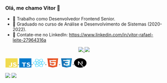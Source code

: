 ### Olá, me chamo Vitor 👋

- 🔭 Trabalho como Desenvolvedor Frontend Senior.
- 🌱 Graduado no curso de Análise e Desenvolvimento de Sistemas (2020-2022).
- 👯 Contate-me no LinkedIn: https://www.linkedin.com/in/vitor-rafael-leite-27964316a

<div align="center">
  <a href="https://github.com/vitor-dsv">
  <img height="180em" src="https://github-readme-stats.vercel.app/api?username=vitor-dsv&show_icons=true&theme=dracula&include_all_commits=true&count_private=true"/>
  <img height="180em" src="https://github-readme-stats.vercel.app/api/top-langs/?username=vitor-dsv&layout=compact&langs_count=7&theme=dracula"/>
</div>

<div style="display: inline_block"><br>
  <img align="center" alt="Vitor-Js" height="30" width="40" src="https://raw.githubusercontent.com/devicons/devicon/master/icons/javascript/javascript-plain.svg">
  <img align="center" alt="Vitor-Ts" height="30" width="40" src="https://raw.githubusercontent.com/devicons/devicon/master/icons/typescript/typescript-plain.svg">
  <img align="center" alt="Vitor-React" height="30" width="40" src="https://raw.githubusercontent.com/devicons/devicon/master/icons/react/react-original.svg">
  <img align="center" alt="Vitor-HTML" height="30" width="40" src="https://raw.githubusercontent.com/devicons/devicon/master/icons/html5/html5-original.svg">
  <img align="center" alt="Vitor-CSS" height="30" width="40" src="https://raw.githubusercontent.com/devicons/devicon/master/icons/css3/css3-original.svg">
  <img align="center" alt="Vitor-Nextjs" height="30" width="40" src="https://raw.githubusercontent.com/devicons/devicon/master/icons/nextjs/nextjs-original.svg">
</div>

<br>

<div>  
  <a href = "mailto:rafaelleite525@gmail.com"><img src="https://img.shields.io/badge/-Gmail-%23333?style=for-the-badge&logo=gmail&logoColor=white" target="_blank"></a>
  <a href="https://www.linkedin.com/in/vitor-rafael-leite-27964316a" target="_blank"><img src="https://img.shields.io/badge/-LinkedIn-%230077B5?style=for-the-badge&logo=linkedin&logoColor=white" target="_blank"></a> 
</div>
